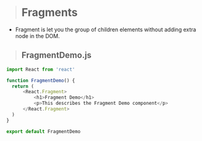># Fragments
- Fragment is let you the group of children elements without adding extra node in the DOM.
  
>## FragmentDemo.js

  ```js
import React from 'react'

function FragmentDemo() {
	return (
		<React.Fragment>
			<h1>Fragment Demo</h1>
			<p>This describes the Fragment Demo component</p>
		</React.Fragment>
	)
}

export default FragmentDemo
  
```